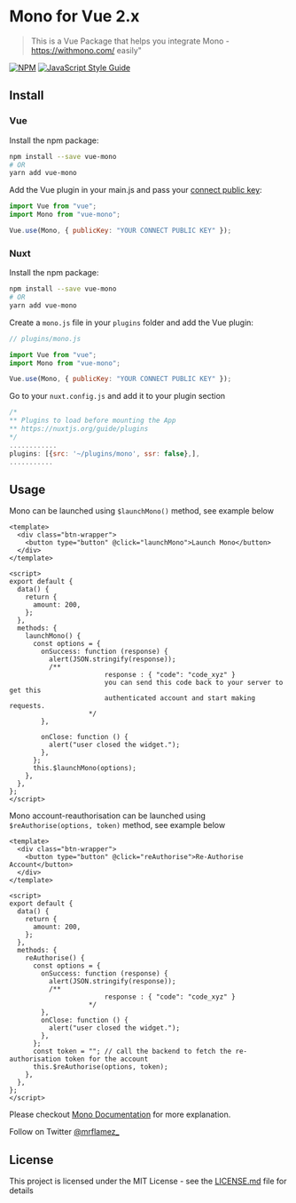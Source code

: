 # Mono for Vue 2.x

> This is a Vue Package that helps you integrate Mono - https://withmono.com/ easily"

[![NPM](https://img.shields.io/npm/v/vue-mono.svg)](https://www.npmjs.com/package/vue-mono) [![JavaScript Style Guide](https://img.shields.io/badge/code_style-standard-brightgreen.svg)](https://standardjs.com)

## Install

### Vue

Install the npm package:

```bash
npm install --save vue-mono
# OR
yarn add vue-mono
```

Add the Vue plugin in your main.js and pass your [connect public key](#):

```javascript
import Vue from "vue";
import Mono from "vue-mono";

Vue.use(Mono, { publicKey: "YOUR CONNECT PUBLIC KEY" });
```

### Nuxt

Install the npm package:

```bash
npm install --save vue-mono
# OR
yarn add vue-mono
```

Create a `mono.js` file in your `plugins` folder and add the Vue plugin:

```javascript
// plugins/mono.js

import Vue from "vue";
import Mono from "vue-mono";

Vue.use(Mono, { publicKey: "YOUR CONNECT PUBLIC KEY" });
```

Go to your `nuxt.config.js` and add it to your plugin section

```javascript
/*
** Plugins to load before mounting the App
** https://nuxtjs.org/guide/plugins
*/
............
plugins: [{src: '~/plugins/mono', ssr: false},],
...........

```

## Usage

Mono can be launched using `$launchMono()` method, see example below

```vue
<template>
  <div class="btn-wrapper">
    <button type="button" @click="launchMono">Launch Mono</button>
  </div>
</template>

<script>
export default {
  data() {
    return {
      amount: 200,
    };
  },
  methods: {
    launchMono() {
      const options = {
        onSuccess: function (response) {
          alert(JSON.stringify(response));
          /**
						response : { "code": "code_xyz" }
						you can send this code back to your server to get this
						authenticated account and start making requests.
					*/
        },

        onClose: function () {
          alert("user closed the widget.");
        },
      };
      this.$launchMono(options);
    },
  },
};
</script>
```

Mono account-reauthorisation can be launched using `$reAuthorise(options, token)` method, see example below

```vue
<template>
  <div class="btn-wrapper">
    <button type="button" @click="reAuthorise">Re-Authorise Account</button>
  </div>
</template>

<script>
export default {
  data() {
    return {
      amount: 200,
    };
  },
  methods: {
    reAuthorise() {
      const options = {
        onSuccess: function (response) {
          alert(JSON.stringify(response));
          /**
						response : { "code": "code_xyz" }
					*/
        },
        onClose: function () {
          alert("user closed the widget.");
        },
      };
      const token = ""; // call the backend to fetch the re-authorisation token for the account
      this.$reAuthorise(options, token);
    },
  },
};
</script>
```

Please checkout
[Mono Documentation](https://docs.mono.co/docs) for more explanation.

Follow on Twitter [@mrflamez\_](https://twitter.com/mrflamez_)

## License

This project is licensed under the MIT License - see the [LICENSE.md](LICENSE) file for details
